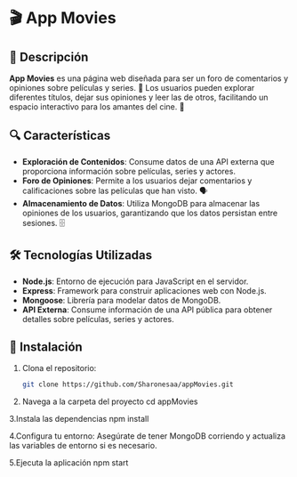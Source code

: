 # 🎬 App Movies

## 🌟 Descripción

**App Movies** es una página web diseñada para ser un foro de comentarios y opiniones sobre películas y series. 🎥 Los usuarios pueden explorar diferentes títulos, dejar sus opiniones y leer las de otros, facilitando un espacio interactivo para los amantes del cine. 🍿

## 🔍 Características

- **Exploración de Contenidos**: Consume datos de una API externa que proporciona información sobre películas, series y actores.
- **Foro de Opiniones**: Permite a los usuarios dejar comentarios y calificaciones sobre las películas que han visto. 🗣️
- **Almacenamiento de Datos**: Utiliza MongoDB para almacenar las opiniones de los usuarios, garantizando que los datos persistan entre sesiones. 🗄️

## 🛠️ Tecnologías Utilizadas

- **Node.js**: Entorno de ejecución para JavaScript en el servidor.
- **Express**: Framework para construir aplicaciones web con Node.js.
- **Mongoose**: Librería para modelar datos de MongoDB.
- **API Externa**: Consume información de una API pública para obtener detalles sobre películas, series y actores.

## 🚀 Instalación

1. Clona el repositorio:
   ```bash
   git clone https://github.com/Sharonesaa/appMovies.git
2. Navega a la carpeta del proyecto
  cd appMovies

3.Instala las dependencias
  npm install

4.Configura tu entorno:
 Asegúrate de tener MongoDB corriendo y actualiza las variables de entorno si es necesario.

5.Ejecuta la aplicación
 npm start

